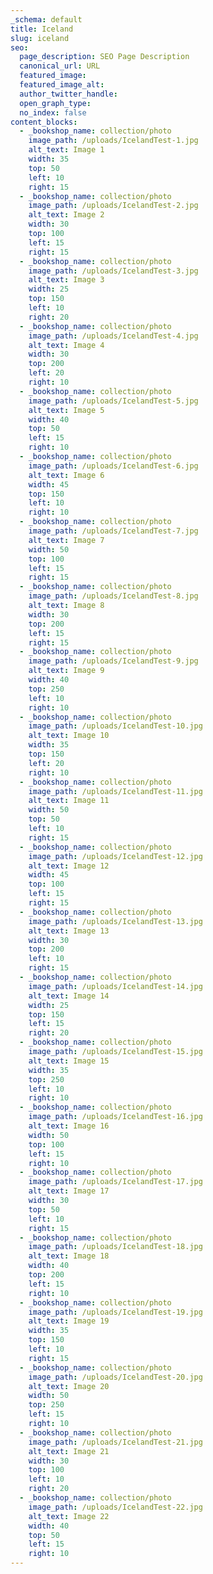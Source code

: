 ```yaml
---
_schema: default
title: Iceland
slug: iceland
seo:
  page_description: SEO Page Description
  canonical_url: URL
  featured_image:
  featured_image_alt:
  author_twitter_handle:
  open_graph_type:
  no_index: false
content_blocks:
  - _bookshop_name: collection/photo
    image_path: /uploads/IcelandTest-1.jpg
    alt_text: Image 1
    width: 35
    top: 50
    left: 10
    right: 15
  - _bookshop_name: collection/photo
    image_path: /uploads/IcelandTest-2.jpg
    alt_text: Image 2
    width: 30
    top: 100
    left: 15
    right: 15
  - _bookshop_name: collection/photo
    image_path: /uploads/IcelandTest-3.jpg
    alt_text: Image 3
    width: 25
    top: 150
    left: 10
    right: 20
  - _bookshop_name: collection/photo
    image_path: /uploads/IcelandTest-4.jpg
    alt_text: Image 4
    width: 30
    top: 200
    left: 20
    right: 10
  - _bookshop_name: collection/photo
    image_path: /uploads/IcelandTest-5.jpg
    alt_text: Image 5
    width: 40
    top: 50
    left: 15
    right: 10
  - _bookshop_name: collection/photo
    image_path: /uploads/IcelandTest-6.jpg
    alt_text: Image 6
    width: 45
    top: 150
    left: 10
    right: 10
  - _bookshop_name: collection/photo
    image_path: /uploads/IcelandTest-7.jpg
    alt_text: Image 7
    width: 50
    top: 100
    left: 15
    right: 15
  - _bookshop_name: collection/photo
    image_path: /uploads/IcelandTest-8.jpg
    alt_text: Image 8
    width: 30
    top: 200
    left: 15
    right: 15
  - _bookshop_name: collection/photo
    image_path: /uploads/IcelandTest-9.jpg
    alt_text: Image 9
    width: 40
    top: 250
    left: 10
    right: 10
  - _bookshop_name: collection/photo
    image_path: /uploads/IcelandTest-10.jpg
    alt_text: Image 10
    width: 35
    top: 150
    left: 20
    right: 10
  - _bookshop_name: collection/photo
    image_path: /uploads/IcelandTest-11.jpg
    alt_text: Image 11
    width: 50
    top: 50
    left: 10
    right: 15
  - _bookshop_name: collection/photo
    image_path: /uploads/IcelandTest-12.jpg
    alt_text: Image 12
    width: 45
    top: 100
    left: 15
    right: 15
  - _bookshop_name: collection/photo
    image_path: /uploads/IcelandTest-13.jpg
    alt_text: Image 13
    width: 30
    top: 200
    left: 10
    right: 15
  - _bookshop_name: collection/photo
    image_path: /uploads/IcelandTest-14.jpg
    alt_text: Image 14
    width: 25
    top: 150
    left: 15
    right: 20
  - _bookshop_name: collection/photo
    image_path: /uploads/IcelandTest-15.jpg
    alt_text: Image 15
    width: 35
    top: 250
    left: 10
    right: 10
  - _bookshop_name: collection/photo
    image_path: /uploads/IcelandTest-16.jpg
    alt_text: Image 16
    width: 50
    top: 100
    left: 15
    right: 10
  - _bookshop_name: collection/photo
    image_path: /uploads/IcelandTest-17.jpg
    alt_text: Image 17
    width: 30
    top: 50
    left: 10
    right: 15
  - _bookshop_name: collection/photo
    image_path: /uploads/IcelandTest-18.jpg
    alt_text: Image 18
    width: 40
    top: 200
    left: 15
    right: 10
  - _bookshop_name: collection/photo
    image_path: /uploads/IcelandTest-19.jpg
    alt_text: Image 19
    width: 35
    top: 150
    left: 10
    right: 15
  - _bookshop_name: collection/photo
    image_path: /uploads/IcelandTest-20.jpg
    alt_text: Image 20
    width: 50
    top: 250
    left: 15
    right: 10
  - _bookshop_name: collection/photo
    image_path: /uploads/IcelandTest-21.jpg
    alt_text: Image 21
    width: 30
    top: 100
    left: 10
    right: 20
  - _bookshop_name: collection/photo
    image_path: /uploads/IcelandTest-22.jpg
    alt_text: Image 22
    width: 40
    top: 50
    left: 15
    right: 10
---
```

